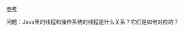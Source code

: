 [参考](https://mp.weixin.qq.com/s?__biz=MzIwMzY1OTU1NQ==&mid=2247485264&idx=1&sn=e26328e751063eeaca741d02fdd7a0f8&chksm=96cd471ca1bace0af19553394810e6cde0aa69f32f53e986a0cbe7888f6066ae7b07914550c7&mpshare=1&scene=24&srcid=0104abix9tU0p6oxRhSG0xVt#rd)

问题：Java里的线程和操作系统的线程是什么关系？它们是如何对应的？
